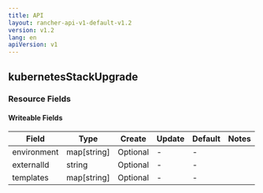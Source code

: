 ```yaml
---
title: API
layout: rancher-api-v1-default-v1.2
version: v1.2
lang: en
apiVersion: v1
---
```


## kubernetesStackUpgrade



### Resource Fields

#### Writeable Fields

Field | Type | Create | Update | Default | Notes
---|---|---|---|---|---
environment | map[string] | Optional | - | - | 
externalId | string | Optional | - | - | 
templates | map[string] | Optional | - | - | 



<br>
